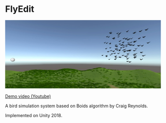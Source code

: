 # FlyEdit

![demopic](demopic.jpg)

[Demo video (Youtube)](https://www.youtube.com/watch?v=KCb7KnqSP8g)

A bird simulation system based on Boids algorithm by Craig Reynolds.

Implemented on Unity 2018.
